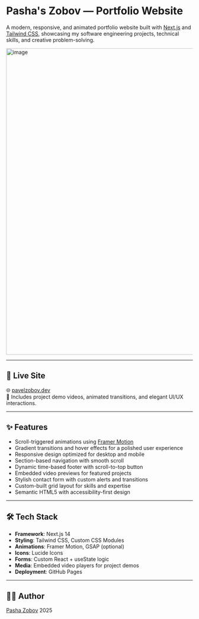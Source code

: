 # Pasha's Zobov — Portfolio Website

A modern, responsive, and animated portfolio website built with [Next.js](https://nextjs.org/) and [Tailwind CSS](https://tailwindcss.com/), showcasing my software engineering projects, technical skills, and creative problem-solving.

<img width="1470" height="827" alt="image" src="https://github.com/user-attachments/assets/f36401a5-40c8-4a93-9033-8200cc88e6ce" />

---

## 🚀 Live Site

🌐 [pavelzobov.dev](https://your-deployed-url.com)  
🎥 Includes project demo videos, animated transitions, and elegant UI/UX interactions.

---

## ✨ Features

- Scroll-triggered animations using [Framer Motion](https://www.framer.com/motion/)
- Gradient transitions and hover effects for a polished user experience
- Responsive design optimized for desktop and mobile
- Section-based navigation with smooth scroll
- Dynamic time-based footer with scroll-to-top button
- Embedded video previews for featured projects
- Stylish contact form with custom alerts and transitions
- Custom-built grid layout for skills and expertise
- Semantic HTML5 with accessibility-first design

---

## 🛠️ Tech Stack

- **Framework**: Next.js 14
- **Styling**: Tailwind CSS, Custom CSS Modules
- **Animations**: Framer Motion, GSAP (optional)
- **Icons**: Lucide Icons
- **Forms**: Custom React + useState logic
- **Media**: Embedded video players for project demos
- **Deployment**: GitHub Pages

---

## 👨‍💻 Author

[Pasha Zobov](https://github.com/Pavkv)
2025
